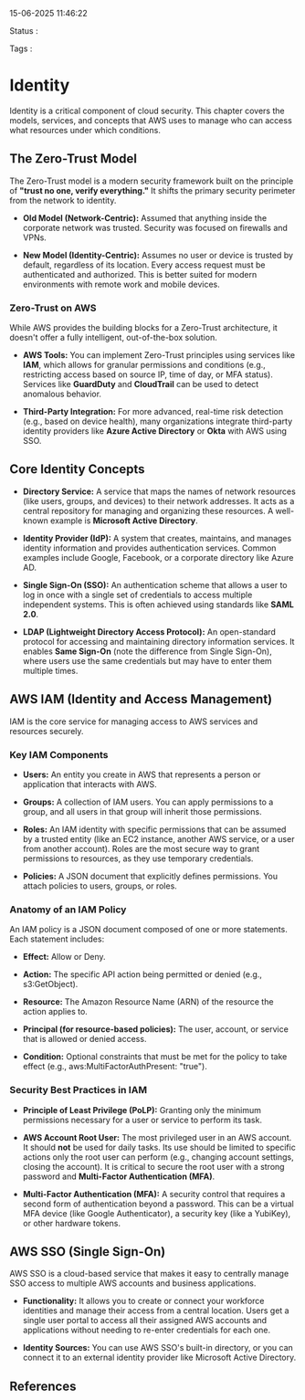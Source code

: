 15-06-2025 11:46:22

Status :

Tags :

# Identity

Identity is a critical component of cloud security. This chapter covers the models, services, and concepts that AWS uses to manage who can access what resources under which conditions.

## The Zero-Trust Model

The Zero-Trust model is a modern security framework built on the principle of **"trust no one, verify everything."** It shifts the primary security perimeter from the network to identity.

- **Old Model (Network-Centric):** Assumed that anything inside the corporate network was trusted. Security was focused on firewalls and VPNs.
    
- **New Model (Identity-Centric):** Assumes no user or device is trusted by default, regardless of its location. Every access request must be authenticated and authorized. This is better suited for modern environments with remote work and mobile devices.
    

### Zero-Trust on AWS

While AWS provides the building blocks for a Zero-Trust architecture, it doesn't offer a fully intelligent, out-of-the-box solution.

- **AWS Tools:** You can implement Zero-Trust principles using services like **IAM**, which allows for granular permissions and conditions (e.g., restricting access based on source IP, time of day, or MFA status). Services like **GuardDuty** and **CloudTrail** can be used to detect anomalous behavior.
    
- **Third-Party Integration:** For more advanced, real-time risk detection (e.g., based on device health), many organizations integrate third-party identity providers like **Azure Active Directory** or **Okta** with AWS using SSO.
    

## Core Identity Concepts

- **Directory Service:** A service that maps the names of network resources (like users, groups, and devices) to their network addresses. It acts as a central repository for managing and organizing these resources. A well-known example is **Microsoft Active Directory**.
    
- **Identity Provider (IdP):** A system that creates, maintains, and manages identity information and provides authentication services. Common examples include Google, Facebook, or a corporate directory like Azure AD.
    
- **Single Sign-On (SSO):** An authentication scheme that allows a user to log in once with a single set of credentials to access multiple independent systems. This is often achieved using standards like **SAML 2.0**.
    
- **LDAP (Lightweight Directory Access Protocol):** An open-standard protocol for accessing and maintaining directory information services. It enables **Same Sign-On** (note the difference from Single Sign-On), where users use the same credentials but may have to enter them multiple times.
    

## AWS IAM (Identity and Access Management)

IAM is the core service for managing access to AWS services and resources securely.

### Key IAM Components

- **Users:** An entity you create in AWS that represents a person or application that interacts with AWS.
    
- **Groups:** A collection of IAM users. You can apply permissions to a group, and all users in that group will inherit those permissions.
    
- **Roles:** An IAM identity with specific permissions that can be assumed by a trusted entity (like an EC2 instance, another AWS service, or a user from another account). Roles are the most secure way to grant permissions to resources, as they use temporary credentials.
    
- **Policies:** A JSON document that explicitly defines permissions. You attach policies to users, groups, or roles.
    

### Anatomy of an IAM Policy

An IAM policy is a JSON document composed of one or more statements. Each statement includes:

- **Effect:** Allow or Deny.
    
- **Action:** The specific API action being permitted or denied (e.g., s3:GetObject).
    
- **Resource:** The Amazon Resource Name (ARN) of the resource the action applies to.
    
- **Principal (for resource-based policies):** The user, account, or service that is allowed or denied access.
    
- **Condition:** Optional constraints that must be met for the policy to take effect (e.g., aws:MultiFactorAuthPresent: "true").
    

### Security Best Practices in IAM

- **Principle of Least Privilege (PoLP):** Granting only the minimum permissions necessary for a user or service to perform its task.
    
- **AWS Account Root User:** The most privileged user in an AWS account. It should **not** be used for daily tasks. Its use should be limited to specific actions only the root user can perform (e.g., changing account settings, closing the account). It is critical to secure the root user with a strong password and **Multi-Factor Authentication (MFA)**.
    
- **Multi-Factor Authentication (MFA):** A security control that requires a second form of authentication beyond a password. This can be a virtual MFA device (like Google Authenticator), a security key (like a YubiKey), or other hardware tokens.
    

## AWS SSO (Single Sign-On)

AWS SSO is a cloud-based service that makes it easy to centrally manage SSO access to multiple AWS accounts and business applications.

- **Functionality:** It allows you to create or connect your workforce identities and manage their access from a central location. Users get a single user portal to access all their assigned AWS accounts and applications without needing to re-enter credentials for each one.
    
- **Identity Sources:** You can use AWS SSO's built-in directory, or you can connect it to an external identity provider like Microsoft Active Directory.


## References


